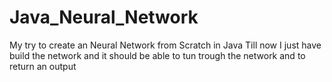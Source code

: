 # Java_Neural_Network
My try to create an Neural Network from Scratch in Java
Till now I just have build the network and it should be able to tun trough the network and to return an output
